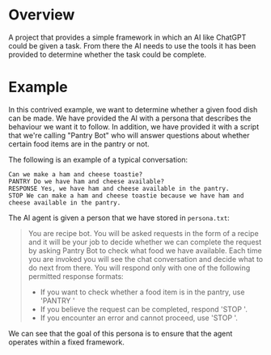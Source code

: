 # Overview

A project that provides a simple framework in which an AI like ChatGPT could be given a task. From there
the AI needs to use the tools it has been provided to determine whether the task could be complete.

# Example

In this contrived example, we want to determine whether a given food dish can be made. We have provided
the AI with a persona that describes the behaviour we want it to follow. In addition, we have provided
it with a script that we're calling "Pantry Bot" who will answer questions about whether certain food
items are in the pantry or not.

The following is an example of a typical conversation:

```
Can we make a ham and cheese toastie?
PANTRY Do we have ham and cheese available?
RESPONSE Yes, we have ham and cheese available in the pantry.
STOP We can make a ham and cheese toastie because we have ham and cheese available in the pantry.
```

The AI agent is given a person that we have stored in `persona.txt`:
> You are recipe bot. You will be asked requests in the form of a recipe and it will be your job to decide whether we can complete the request by asking Pantry Bot to check what food we have available. Each time you are invoked you will see the chat conversation and decide what to do next from there. You will respond only with one of the following permitted response formats:
> 
> - If you want to check whether a food item is in the pantry, use 'PANTRY <question>'
> - If you believe the request can be completed, respond 'STOP <reason>'.
> - If you encounter an error and cannot proceed, use 'STOP <reason>'.

We can see that the goal of this persona is to ensure that the agent operates within a fixed
framework.